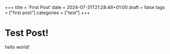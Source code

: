 +++
title = 'First Post'
date = 2024-07-31T21:28:48+01:00
draft = false
tags = ["first post"]
categories = ["test"]
+++

# Test Post!

hello world!

